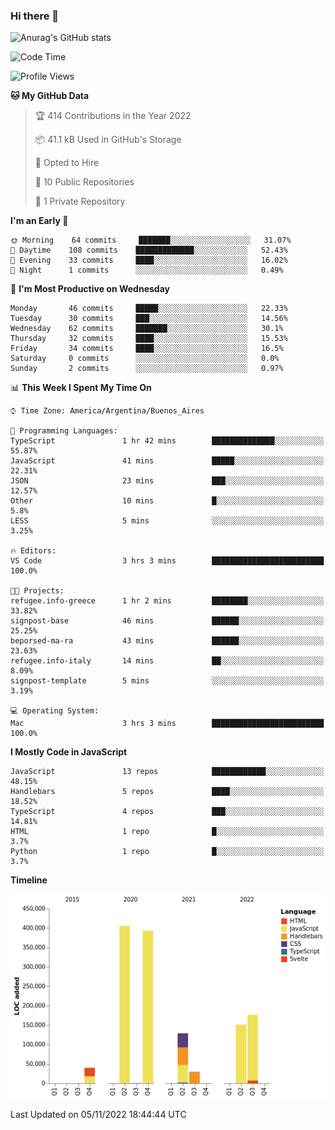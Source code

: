 ### Hi there 👋

![Anurag's GitHub stats](https://github-readme-stats.vercel.app/api?username=guiso92&count_private=true&show_icons=true&theme=dracula)

<!--START_SECTION:waka-->
![Code Time](http://img.shields.io/badge/Code%20Time-61%20hrs%2044%20mins-blue)

![Profile Views](http://img.shields.io/badge/Profile%20Views-0-blue)

**🐱 My GitHub Data** 

> 🏆 414 Contributions in the Year 2022
 > 
> 📦 41.1 kB Used in GitHub's Storage 
 > 
> 💼 Opted to Hire
 > 
> 📜 10 Public Repositories 
 > 
> 🔑 1 Private Repository 
 > 
**I'm an Early 🐤** 

```text
🌞 Morning    64 commits     ███████░░░░░░░░░░░░░░░░░░   31.07% 
🌆 Daytime    108 commits    █████████████░░░░░░░░░░░░   52.43% 
🌃 Evening    33 commits     ████░░░░░░░░░░░░░░░░░░░░░   16.02% 
🌙 Night      1 commits      ░░░░░░░░░░░░░░░░░░░░░░░░░   0.49%

```
📅 **I'm Most Productive on Wednesday** 

```text
Monday       46 commits     █████░░░░░░░░░░░░░░░░░░░░   22.33% 
Tuesday      30 commits     ███░░░░░░░░░░░░░░░░░░░░░░   14.56% 
Wednesday    62 commits     ███████░░░░░░░░░░░░░░░░░░   30.1% 
Thursday     32 commits     ████░░░░░░░░░░░░░░░░░░░░░   15.53% 
Friday       34 commits     ████░░░░░░░░░░░░░░░░░░░░░   16.5% 
Saturday     0 commits      ░░░░░░░░░░░░░░░░░░░░░░░░░   0.0% 
Sunday       2 commits      ░░░░░░░░░░░░░░░░░░░░░░░░░   0.97%

```


📊 **This Week I Spent My Time On** 

```text
⌚︎ Time Zone: America/Argentina/Buenos_Aires

💬 Programming Languages: 
TypeScript               1 hr 42 mins        ██████████████░░░░░░░░░░░   55.87% 
JavaScript               41 mins             █████░░░░░░░░░░░░░░░░░░░░   22.31% 
JSON                     23 mins             ███░░░░░░░░░░░░░░░░░░░░░░   12.57% 
Other                    10 mins             █░░░░░░░░░░░░░░░░░░░░░░░░   5.8% 
LESS                     5 mins              ░░░░░░░░░░░░░░░░░░░░░░░░░   3.25%

🔥 Editors: 
VS Code                  3 hrs 3 mins        █████████████████████████   100.0%

🐱‍💻 Projects: 
refugee.info-greece      1 hr 2 mins         ████████░░░░░░░░░░░░░░░░░   33.82% 
signpost-base            46 mins             ██████░░░░░░░░░░░░░░░░░░░   25.25% 
beporsed-ma-ra           43 mins             ██████░░░░░░░░░░░░░░░░░░░   23.63% 
refugee.info-italy       14 mins             ██░░░░░░░░░░░░░░░░░░░░░░░   8.09% 
signpost-template        5 mins              ░░░░░░░░░░░░░░░░░░░░░░░░░   3.19%

💻 Operating System: 
Mac                      3 hrs 3 mins        █████████████████████████   100.0%

```

**I Mostly Code in JavaScript** 

```text
JavaScript               13 repos            ████████████░░░░░░░░░░░░░   48.15% 
Handlebars               5 repos             ████░░░░░░░░░░░░░░░░░░░░░   18.52% 
TypeScript               4 repos             ███░░░░░░░░░░░░░░░░░░░░░░   14.81% 
HTML                     1 repo              █░░░░░░░░░░░░░░░░░░░░░░░░   3.7% 
Python                   1 repo              █░░░░░░░░░░░░░░░░░░░░░░░░   3.7%

```


**Timeline**

![Chart not found](https://raw.githubusercontent.com/Guiso92/Guiso92/main/charts/bar_graph.png) 


 Last Updated on 05/11/2022 18:44:44 UTC
<!--END_SECTION:waka-->
